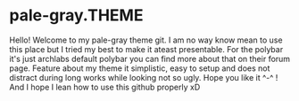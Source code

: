 # pale-gray.THEME
Hello! Welcome to my pale-gray theme git.
I am no way know mean to use this place but I tried my best to make it ateast presentable.
For the polybar it's just archlabs default polybar you can find more about that on their forum page.
Feature about my theme it simplistic, easy to setup and does not distract during long works while looking not so ugly. 
Hope you like it ^-^ !
And I hope I lean how to use this github properly xD
